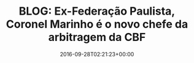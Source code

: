 ---
layout: post
title: "BLOG: Ex-Federação Paulista, Coronel Marinho é o novo chefe da arbitragem da CBF"
date: 2016-09-28T02:21:23+00:00
external_link: "http://globoesporte.globo.com/blogs/especial-blog/bastidores-fc/post/cbf-mexe-na-comissao-de-arbitragem.html"
categories: news globo.com
---